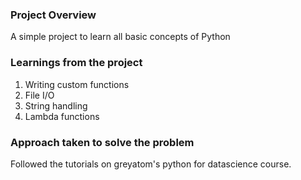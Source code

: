 ### Project Overview

 A simple project to learn all basic concepts of Python


### Learnings from the project

 1. Writing custom functions
2. File I/O
3. String handling
4. Lambda functions


### Approach taken to solve the problem

 Followed the tutorials on greyatom's python for datascience course.


